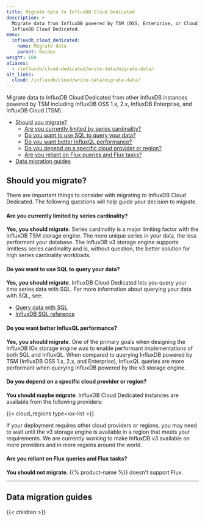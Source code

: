 ```yaml
---
title: Migrate data to InfluxDB Cloud Dedicated
description: >
  Migrate data from InfluxDB powered by TSM (OSS, Enterprise, or Cloud) to
  InfluxDB Cloud Dedicated.
menu:
  influxdb_cloud_dedicated:
    name: Migrate data
    parent: Guides
weight: 104
aliases: 
  - /influxdb/cloud-dedicated/write-data/migrate-data/
alt_links:
  cloud: /influxdb/cloud/write-data/migrate-data/
---
```


Migrate data to InfluxDB Cloud Dedicated from other
InfluxDB instances powered by TSM including InfluxDB OSS 1.x, 2.x,
InfluxDB Enterprise, and InfluxDB Cloud (TSM).

- [Should you migrate?](#should-you-migrate)
  - [Are you currently limited by series cardinality?](#are-you-currently-limited-by-series-cardinality)
  - [Do you want to use SQL to query your data?](#do-you-want-to-use-sql-to-query-your-data)
  - [Do you want better InfluxQL performance?](#do-you-want-better-influxql-performance)
  - [Do you depend on a specific cloud provider or region?](#do-you-depend-on-a-specific-cloud-provider-or-region)
  - [Are you reliant on Flux queries and Flux tasks?](#are-you-reliant-on-flux-queries-and-flux-tasks)
- [Data migration guides](#data-migration-guides)

## Should you migrate?

There are important things to consider with migrating to InfluxDB Cloud Dedicated.
The following questions will help guide your decision to migrate.

#### Are you currently limited by series cardinality?

**Yes, you should migrate**. Series cardinality is a major limiting factor with
the InfluxDB TSM storage engine. The more unique series in your data, the less
performant your database.
The InfluxDB v3 storage engine supports limitless series cardinality and is, without
question, the better solution for high series cardinality workloads.

#### Do you want to use SQL to query your data?

**Yes, you should migrate**. InfluxDB Cloud Dedicated lets you query your time
series data with SQL. For more information about querying your data with SQL, see:

- [Query data with SQL](/influxdb/cloud-dedicated/query-data/sql/)
- [InfluxDB SQL reference](/influxdb/cloud-dedicated/reference/sql/)

#### Do you want better InfluxQL performance?

**Yes, you should migrate**. One of the primary goals when designing the InfluxDB
IOx storage engine was to enable performant implementations of both SQL and InfluxQL.
When compared to querying InfluxDB powered by TSM (InfluxDB OSS 1.x, 2.x, and Enterprise),
InfluxQL queries are more performant when querying InfluxDB powered by the v3 storage engine.

#### Do you depend on a specific cloud provider or region?

**You should maybe migrate**. InfluxDB Cloud Dedicated instances are available
from the following providers:

{{< cloud_regions type=iox-list >}}

If your deployment requires other cloud providers or regions, you may need to
wait until the v3 storage engine is available in a region that meets your requirements.
We are currently working to make InfluxDB v3 available on more providers and
in more regions around the world.

#### Are you reliant on Flux queries and Flux tasks?

**You should not migrate**. {{% product-name %}} doesn't support Flux.

---

## Data migration guides

{{< children >}}
